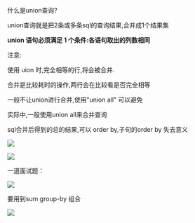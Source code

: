 什么是union查询?

union查询就是把2条或多条sql的查询结果,合并成1个结果集


**union 语句必须满足 1 个条件:各语句取出的列数相同**

注意:

使用 uion 时,完全相等的行,将会被合并.

合并是比较耗时的操作,两行会在比较看是否完全相等

一般不让union进行合并,使用"union all" 可以避免

实际中,一般使用union all来合并查询

sql合并后得到的总的结果,可以 order by,子句的order by 失去意义



![](http://i.imgur.com/qkQgSPy.jpg)

![](http://i.imgur.com/eekg5SE.jpg)

一道面试题：

![](http://i.imgur.com/JztHNYl.jpg)

要用到sum group-by 组合

![](http://i.imgur.com/SvGdQuJ.jpg)

